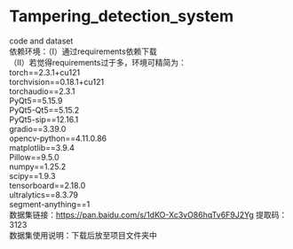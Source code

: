 # Tampering_detection_system
code and dataset<br />
依赖环境：（Ⅰ）通过requirements依赖下载<br />
         （Ⅱ）若觉得requirements过于多，环境可精简为：<br />
                                                      torch==2.3.1+cu121<br />
                                                      torchvision==0.18.1+cu121<br />
                                                      torchaudio==2.3.1<br />
                                                      PyQt5==5.15.9<br />
                                                      PyQt5-Qt5==5.15.2<br />
                                                      PyQt5-sip==12.16.1<br />
                                                      gradio==3.39.0<br />
                                                      opencv-python==4.11.0.86<br />
                                                      matplotlib==3.9.4<br />
                                                      Pillow==9.5.0<br />
                                                      numpy==1.25.2<br />
                                                      scipy==1.9.3<br />
                                                      tensorboard==2.18.0<br />
                                                      ultralytics==8.3.79<br />
                                                      segment-anything==1<br />
数据集链接：https://pan.baidu.com/s/1dKO-Xc3vO86hqTv6F9J2Yg 提取码：3123<br />
数据集使用说明：下载后放至项目文件夹中<br />

